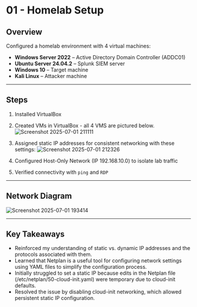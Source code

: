 # 01 - Homelab Setup

## Overview

Configured a homelab environment with 4 virtual machines:
- **Windows Server 2022** – Active Directory Domain Controller (ADDC01)
- **Ubuntu Server 24.04.2** – Splunk SIEM server
- **Windows 10** – Target machine
- **Kali Linux** – Attacker machine

---

## Steps

1. Installed VirtualBox
2. Created VMs in VirtualBox - all 4 VMS are pictured below.
   ![Screenshot 2025-07-01 211111](https://github.com/user-attachments/assets/a2c885c9-7155-4069-9513-2b08cef9743e)

4. Assigned static IP addresses for consistent networking with these settings:
      ![Screenshot 2025-07-01 212326](https://github.com/user-attachments/assets/59101237-549c-4d73-ba8d-ec3938d36e90)
   
6. Configured Host-Only Network (IP 192.168.10.0) to isolate lab traffic
7. Verified connectivity with `ping` and `RDP`

---

## Network Diagram

![Screenshot 2025-07-01 193414](https://github.com/user-attachments/assets/e10012dc-3fe4-4c9f-af6e-633f0b849bed)

---

## Key Takeaways

- Reinforced my understanding of static vs. dynamic IP addresses and the protocols associated with them.
- Learned that Netplan is a useful tool for configuring network settings using YAML files to simplify the configuration process.
- Initially struggled to set a static IP because edits in the Netplan file (/etc/netplan/50-cloud-init.yaml) were temporary due to cloud-init defaults.
- Resolved the issue by disabling cloud-init networking, which allowed persistent static IP configuration.


